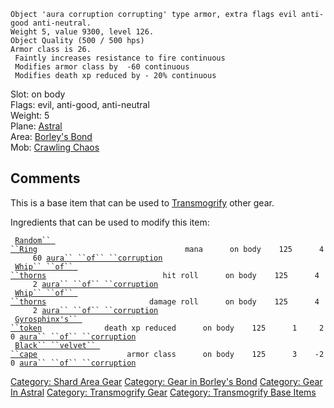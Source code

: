     Object 'aura corruption corrupting' type armor, extra flags evil anti-good anti-neutral.
    Weight 5, value 9300, level 126.
    Object Quality (500 / 500 hps)
    Armor class is 26.
     Faintly increases resistance to fire continuous
     Modifies armor class by  -60 continuous
     Modifies death xp reduced by - 20% continuous

Slot: on body  
Flags: evil, anti-good, anti-neutral  
Weight: 5  
Plane: [Astral](:Category:_Astral "wikilink")  
Area: [Borley's Bond](:Category:_Borley's_Bond "wikilink")  
Mob: [Crawling Chaos](Crawling_Chaos "wikilink")  

## Comments

This is a base item that can be used to
[Transmogrify](transmogrify "wikilink") other gear.

Ingredients that can be used to modify this item:

` `[`Random`` ``Ring`](Random_Ring "wikilink")`                                 mana      on body    125      4     60 `[`aura`` ``of`` ``corruption`](aura_of_corruption "wikilink")  
` `[`Whip`` ``of`` ``thorns`](Whip_of_thorns "wikilink")`                          hit roll      on body    125      4      2 `[`aura`` ``of`` ``corruption`](aura_of_corruption "wikilink")  
` `[`Whip`` ``of`` ``thorns`](Whip_of_thorns "wikilink")`                       damage roll      on body    125      4      2 `[`aura`` ``of`` ``corruption`](aura_of_corruption "wikilink")  
` `[`Gyrosphinx's`` ``token`](A_Token_of_the_Gyrosphinx "wikilink")`              death xp reduced      on body    125      1     20 `[`aura`` ``of`` ``corruption`](aura_of_corruption "wikilink")  
` `[`Black`` ``velvet`` ``cape`](Black_velvet_cape "wikilink")`                    armor class      on body    125      3    -20 `[`aura`` ``of`` ``corruption`](aura_of_corruption "wikilink")

[Category: Shard Area Gear](Category:_Shard_Area_Gear "wikilink")
[Category: Gear in Borley's
Bond](Category:_Gear_in_Borley's_Bond "wikilink") [Category: Gear In
Astral](Category:_Gear_In_Astral "wikilink") [Category: Transmogrify
Gear](Category:_Transmogrify_Gear "wikilink") [Category: Transmogrify
Base Items](Category:_Transmogrify_Base_Items "wikilink")

